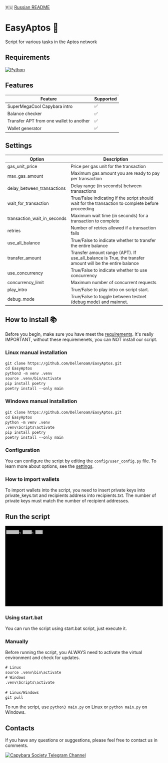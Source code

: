 🇷🇺 [Russian README](https://github.com/Dellenoam/EasyAptos/blob/master/README_RU.md)

# EasyAptos 🐸

Script for various tasks in the Aptos network

## Requirements

[![Python](https://img.shields.io/badge/python-%3E%3D3.10-3670A0?style=flat&logo=python&logoColor=ffdd54)](https://www.python.org/)

## Features  

<table>
  <thead>
    <tr>
      <th>Feature</th>
      <th>Supported</th>
    </tr>
  </thead>
  <tbody>
    <tr>
      <td>SuperMegaCool Capybara intro</td>
      <td>✅</td>
    </tr>
    <tr>
      <td>Balance checker</td>
      <td>✅</td>
    </tr>
    <tr>
      <td>Transfer APT from one wallet to another</td>
      <td>✅</td>
    </tr>
    <tr>
      <td>Wallet generator</td>
      <td>✅</td>
    </tr>
  </tbody>
</table>

## Settings

<table>
  <thead>
    <tr>
      <th>Option</th>
      <th>Description</th>
    </tr>
  </thead>
  <tbody>
    <!-- Transaction Settings -->
    <tr>
      <td>gas_unit_price</td>
      <td>Price per gas unit for the transaction</td>
    </tr>
    <tr>
      <td>max_gas_amount</td>
      <td>Maximum gas amount you are ready to pay per transaction</td>
    </tr>
    <tr>
      <td>delay_between_transactions</td>
      <td>Delay range (in seconds) between transactions</td>
    </tr>
    <tr>
      <td>wait_for_transaction</td>
      <td>True/False indicating if the script should wait for the transaction to complete before proceeding</td>
    </tr>
    <tr>
      <td>transaction_wait_in_seconds</td>
      <td>Maximum wait time (in seconds) for a transaction to complete</td>
    </tr>
    <tr>
      <td>retries</td>
      <td>Number of retries allowed if a transaction fails</td>
    </tr>
    <!-- Transfer Settings -->
    <tr>
      <td>use_all_balance</td>
      <td>True/False to indicate whether to transfer the entire balance</td>
    </tr>
    <tr>
      <td>transfer_amount</td>
      <td>Transfer amount range (APT). If use_all_balance is True, the transfer amount will be the entire balance</td>
    </tr>
    <!-- Async Settings -->
    <tr>
      <td>use_concurrency</td>
      <td>True/False to indicate whether to use concurrency</td>
    </tr>
    <tr>
      <td>concurrency_limit</td>
      <td>Maximum number of concurrent requests</td>
    </tr>
    <!-- General Settings -->
    <tr>
      <td>play_intro</td>
      <td>True/False to play intro on script start.</td>
    </tr>
    <tr>
      <td>debug_mode</td>
      <td>True/False to toggle between testnet (debug mode) and mainnet.</td>
    </tr>
  </tbody>
</table>

## How to install 📚

Before you begin, make sure you have meet the [requirements](#requirements). It's really IMPORTANT, without these requiremenets, you can NOT install our script.

### Linux manual installation

```shell
git clone https://github.com/Dellenoam/EasyAptos.git
cd EasyAptos
python3 -m venv .venv
source .venv/bin/activate
pip install poetry
poetry install --only main
```

### Windows manual installation

```shell
git clone https://github.com/Dellenoam/EasyAptos.git
cd EasyAptos
python -m venv .venv
.venv\Scripts\activate
pip install poetry
poetry install --only main
```

### Configuration

You can configure the script by editing the `config/user_config.py` file. To learn more about options, see the [settings](#settings).

### How to import wallets

To import wallets into the script, you need to insert private keys into private_keys.txt and recipients address into recipients.txt. The number of private keys must match the number of recipient addresses.

## Run the script

![EasyAptos Intro](https://github.com/Dellenoam/EasyAptos/blob/master/assets/EasyAptos_Intro.gif)

### Using start.bat

You can run the script using start.bat script, just execute it.

### Manually

Before running the script, you ALWAYS need to activate the virtual environment and check for updates.

```shell
# Linux
source .venv\bin\activate
# Windows
.venv\Scripts\activate

# Linux/Windows
git pull
```

To run the script, use `python3 main.py` on Linux or `python main.py` on Windows.

## Contacts

If you have any questions or suggestions, please feel free to contact us in comments.

[![Capybara Society Telegram Channel](https://img.shields.io/badge/Capybara%20Society-Join-2CA5E0?style=for-the-badge&logo=telegram&logoColor=white)](https://t.me/capybara_society)